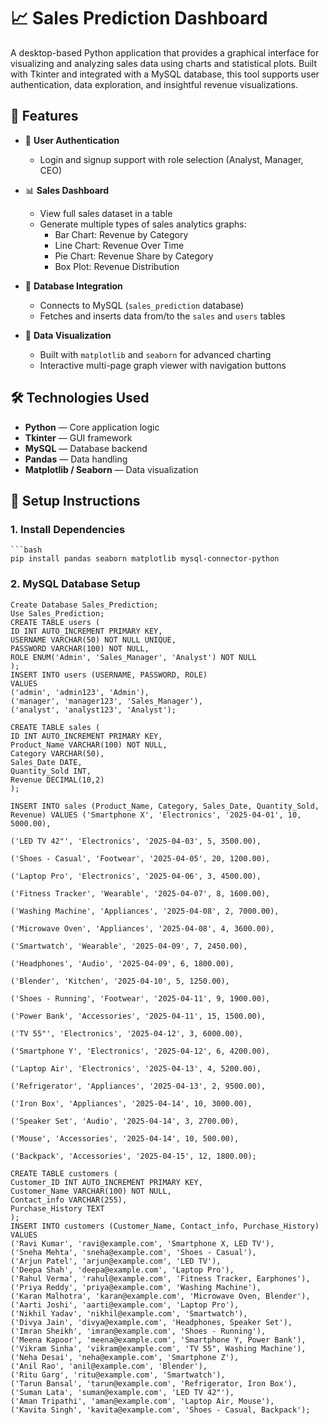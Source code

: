 # 📈 Sales Prediction Dashboard

A desktop-based Python application that provides a graphical interface for visualizing and analyzing sales data using charts and statistical plots. Built with Tkinter and integrated with a MySQL database, this tool supports user authentication, data exploration, and insightful revenue visualizations.

## 🔧 Features

- 🔐 **User Authentication**
  - Login and signup support with role selection (Analyst, Manager, CEO)

- 📊 **Sales Dashboard**
  - View full sales dataset in a table
  - Generate multiple types of sales analytics graphs:
    - Bar Chart: Revenue by Category
    - Line Chart: Revenue Over Time
    - Pie Chart: Revenue Share by Category
    - Box Plot: Revenue Distribution

- 💾 **Database Integration**
  - Connects to MySQL (`sales_prediction` database)
  - Fetches and inserts data from/to the `sales` and `users` tables

- 🧮 **Data Visualization**
  - Built with `matplotlib` and `seaborn` for advanced charting
  - Interactive multi-page graph viewer with navigation buttons

## 🛠️ Technologies Used

- **Python** — Core application logic
- **Tkinter** — GUI framework
- **MySQL** — Database backend
- **Pandas** — Data handling
- **Matplotlib / Seaborn** — Data visualization

## 🚀 Setup Instructions

### 1. Install Dependencies
    ```bash
    pip install pandas seaborn matplotlib mysql-connector-python

### 2. MySQL Database Setup

    Create Database Sales_Prediction;
    Use Sales_Prediction;
    CREATE TABLE users (
    ID INT AUTO_INCREMENT PRIMARY KEY,
    USERNAME VARCHAR(50) NOT NULL UNIQUE,
    PASSWORD VARCHAR(100) NOT NULL,
    ROLE ENUM('Admin', 'Sales_Manager', 'Analyst') NOT NULL
    );
    INSERT INTO users (USERNAME, PASSWORD, ROLE)
    VALUES 
    ('admin', 'admin123', 'Admin'),
    ('manager', 'manager123', 'Sales_Manager'),
    ('analyst', 'analyst123', 'Analyst');
    
    CREATE TABLE sales (
    ID INT AUTO_INCREMENT PRIMARY KEY,
    Product_Name VARCHAR(100) NOT NULL,
    Category VARCHAR(50),
    Sales_Date DATE,
    Quantity_Sold INT,
    Revenue DECIMAL(10,2)
    );
    
    INSERT INTO sales (Product_Name, Category, Sales_Date, Quantity_Sold, Revenue) VALUES ('Smartphone X', 'Electronics', '2025-04-01', 10, 5000.00),
                                                                                          ('LED TV 42"', 'Electronics', '2025-04-03', 5, 3500.00),
                                                                                          ('Shoes - Casual', 'Footwear', '2025-04-05', 20, 1200.00),
                                                                                          ('Laptop Pro', 'Electronics', '2025-04-06', 3, 4500.00),
                                                                                          ('Fitness Tracker', 'Wearable', '2025-04-07', 8, 1600.00),
                                                                                          ('Washing Machine', 'Appliances', '2025-04-08', 2, 7000.00),
                                                                                          ('Microwave Oven', 'Appliances', '2025-04-08', 4, 3600.00),
                                                                                          ('Smartwatch', 'Wearable', '2025-04-09', 7, 2450.00),
                                                                                          ('Headphones', 'Audio', '2025-04-09', 6, 1800.00),
                                                                                          ('Blender', 'Kitchen', '2025-04-10', 5, 1250.00),
                                                                                          ('Shoes - Running', 'Footwear', '2025-04-11', 9, 1900.00),
                                                                                          ('Power Bank', 'Accessories', '2025-04-11', 15, 1500.00),
                                                                                          ('TV 55"', 'Electronics', '2025-04-12', 3, 6000.00),
                                                                                          ('Smartphone Y', 'Electronics', '2025-04-12', 6, 4200.00),
                                                                                          ('Laptop Air', 'Electronics', '2025-04-13', 4, 5200.00),
                                                                                          ('Refrigerator', 'Appliances', '2025-04-13', 2, 9500.00),
                                                                                          ('Iron Box', 'Appliances', '2025-04-14', 10, 3000.00),
                                                                                          ('Speaker Set', 'Audio', '2025-04-14', 3, 2700.00),
                                                                                          ('Mouse', 'Accessories', '2025-04-14', 10, 500.00),
                                                                                          ('Backpack', 'Accessories', '2025-04-15', 12, 1800.00);
                                                                                          
    CREATE TABLE customers (
    Customer_ID INT AUTO_INCREMENT PRIMARY KEY,
    Customer_Name VARCHAR(100) NOT NULL,
    Contact_info VARCHAR(255),
    Purchase_History TEXT
    );
    INSERT INTO customers (Customer_Name, Contact_info, Purchase_History) VALUES 
    ('Ravi Kumar', 'ravi@example.com', 'Smartphone X, LED TV'),
    ('Sneha Mehta', 'sneha@example.com', 'Shoes - Casual'),
    ('Arjun Patel', 'arjun@example.com', 'LED TV'),
    ('Deepa Shah', 'deepa@example.com', 'Laptop Pro'),
    ('Rahul Verma', 'rahul@example.com', 'Fitness Tracker, Earphones'),
    ('Priya Reddy', 'priya@example.com', 'Washing Machine'),
    ('Karan Malhotra', 'karan@example.com', 'Microwave Oven, Blender'),
    ('Aarti Joshi', 'aarti@example.com', 'Laptop Pro'),
    ('Nikhil Yadav', 'nikhil@example.com', 'Smartwatch'),
    ('Divya Jain', 'divya@example.com', 'Headphones, Speaker Set'),
    ('Imran Sheikh', 'imran@example.com', 'Shoes - Running'),
    ('Meena Kapoor', 'meena@example.com', 'Smartphone Y, Power Bank'),
    ('Vikram Sinha', 'vikram@example.com', 'TV 55", Washing Machine'),
    ('Neha Desai', 'neha@example.com', 'Smartphone Z'),
    ('Anil Rao', 'anil@example.com', 'Blender'),
    ('Ritu Garg', 'ritu@example.com', 'Smartwatch'),
    ('Tarun Bansal', 'tarun@example.com', 'Refrigerator, Iron Box'),
    ('Suman Lata', 'suman@example.com', 'LED TV 42"'),
    ('Aman Tripathi', 'aman@example.com', 'Laptop Air, Mouse'),
    ('Kavita Singh', 'kavita@example.com', 'Shoes - Casual, Backpack');


   

